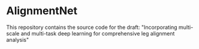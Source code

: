 # AlignmentNet
This repository contains the source code for the draft: "Incorporating multi-scale and multi-task deep learning for comprehensive leg alignment analysis"
